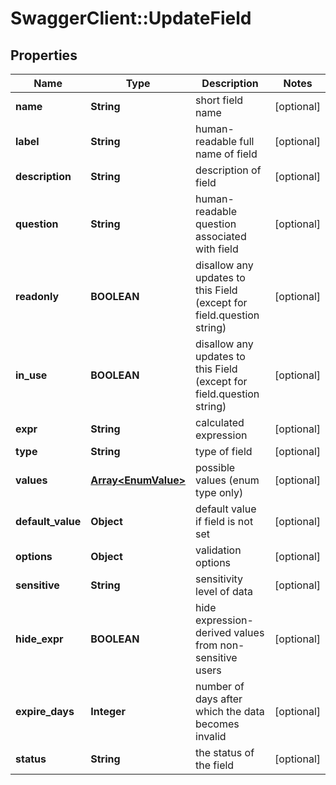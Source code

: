 # SwaggerClient::UpdateField

## Properties
Name | Type | Description | Notes
------------ | ------------- | ------------- | -------------
**name** | **String** | short field name | [optional] 
**label** | **String** | human-readable full name of field | [optional] 
**description** | **String** | description of field | [optional] 
**question** | **String** | human-readable question associated with field | [optional] 
**readonly** | **BOOLEAN** | disallow any updates to this Field (except for field.question string) | [optional] 
**in_use** | **BOOLEAN** | disallow any updates to this Field (except for field.question string) | [optional] 
**expr** | **String** | calculated expression | [optional] 
**type** | **String** | type of field | [optional] 
**values** | [**Array&lt;EnumValue&gt;**](EnumValue.md) | possible values (enum type only) | [optional] 
**default_value** | **Object** | default value if field is not set | [optional] 
**options** | **Object** | validation options | [optional] 
**sensitive** | **String** | sensitivity level of data | [optional] 
**hide_expr** | **BOOLEAN** | hide expression-derived values from non-sensitive users | [optional] 
**expire_days** | **Integer** | number of days after which the data becomes invalid | [optional] 
**status** | **String** | the status of the field | [optional] 


